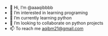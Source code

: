 - 👋 Hi, I’m @aaaqibbbb
- 👀 I’m interested in learning programing 
- 🌱 I’m currently learning python  
- 💞️ I’m looking to collaborate on python projects 
- 📫  To reach me aqibm21@gmail.com

<!---
aaaqibbbb/aaaqibbbb is a ✨ special ✨ repository because its `README.md` (this file) appears on your GitHub profile.
You can click the Preview link to take a look at your changes.
--->
